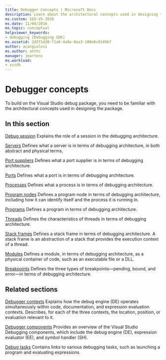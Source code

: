 ```yaml
---
title: Debugger Concepts | Microsoft Docs
description: Learn about the architectural concepts used in designing the Visual Studio debug package to help you build on that package.
ms.custom: SEO-VS-2020
ms.date: 11/04/2016
ms.topic: conceptual
helpviewer_keywords:
- debugging [Debugging SDK]
ms.assetid: 2d371d38-f1a0-4a9a-8ea3-100e8c0149b7
author: acangialosi
ms.author: anthc
manager: jmartens
ms.workload:
- vssdk
---
```

# Debugger concepts
To build on the Visual Studio debug package, you need to be familiar with the architectural concepts used in designing the package.

## In this section
 [Debug session](../../extensibility/debugger/debug-session.md)
 Explains the role of a session in the debugging architecture.

 [Servers](../../extensibility/debugger/servers-visual-studio-sdk.md)
 Defines what a server is in terms of debugging architecture, in both abstract and physical terms.

 [Port suppliers](../../extensibility/debugger/port-suppliers.md)
 Defines what a port supplier is in terms of debugging architecture.

 [Ports](../../extensibility/debugger/ports.md)
 Defines what a port is in terms of debugging architecture.

 [Processes](../../extensibility/debugger/processes.md)
 Defines what a process is in terms of debugging architecture.

 [Program nodes](../../extensibility/debugger/program-nodes.md)
 Defines a program node in terms of debugging architecture, including how it can identify itself and the process it is running in.

 [Programs](../../extensibility/debugger/programs.md)
 Defines a program in terms of debugging architecture.

 [Threads](../../extensibility/debugger/threads.md)
 Defines the characteristics of threads in terms of debugging architecture.

 [Stack frames](../../extensibility/debugger/stack-frames.md)
 Defines a stack frame in terms of debugging architecture. A stack frame is an abstraction of a stack that provides the execution context of a thread.

 [Modules](../../extensibility/debugger/modules.md)
 Defines a module, in terms of debugging architecture, as a physical container of code, such as an executable file or a DLL.

 [Breakpoints](../../extensibility/debugger/breakpoints-visual-studio-sdk.md)
 Defines the three types of breakpoints—pending, bound, and error—in terms of debugging architecture.

## Related sections
 [Debugger contexts](../../extensibility/debugger/debugger-contexts.md)
 Explains how the debug engine (DE) operates simultaneously within code, documentation, and expression evaluation contexts. Describes, for each of the three contexts, the location, position, or evaluation relevant to it.

 [Debugger components](../../extensibility/debugger/debugger-components.md)
 Provides an overview of the Visual Studio Debugging components, which include the debug engine (DE), expression evaluator (EE), and symbol handler (SH).

 [Debug tasks](../../extensibility/debugger/debugging-tasks.md)
 Contains links to various debugging tasks, such as launching a program and evaluating expressions.
